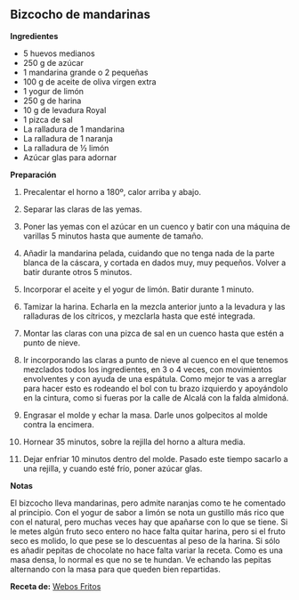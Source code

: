 ## Bizcocho de mandarinas

**Ingredientes**

- 5 huevos medianos
- 250 g de azúcar
- 1 mandarina grande o 2 pequeñas
- 100 g de aceite de oliva virgen extra
- 1 yogur de limón
- 250 g de harina
- 10 g de levadura Royal
- 1 pizca de sal
- La ralladura de 1 mandarina
- La ralladura de 1 naranja
- La ralladura de ½ limón
- Azúcar glas para adornar

**Preparación**

1. Precalentar el horno a 180º, calor arriba y abajo.
2. Separar las claras de las yemas.

3. Poner las yemas con el azúcar en un cuenco y batir con una máquina de varillas 5 minutos hasta que aumente de tamaño.

4. Añadir la mandarina pelada, cuidando que no tenga nada de la parte blanca de la cáscara, y cortada en dados muy, muy pequeños. Volver a batir durante otros 5 minutos.

5. Incorporar el aceite y el yogur de limón. Batir durante 1 minuto.

6. Tamizar la harina. Echarla en la mezcla anterior junto a la levadura y las ralladuras de los cítricos, y mezclarla hasta que esté integrada.

7. Montar las claras con una pizca de sal en un cuenco hasta que estén a punto de nieve.

8. Ir incorporando las claras a punto de nieve al cuenco en el que tenemos mezclados todos los ingredientes, en 3 o 4 veces, con movimientos envolventes y con ayuda de una espátula. Como mejor te vas a arreglar para hacer esto es rodeando el bol con tu brazo izquierdo y apoyándolo en la cintura, como si fueras por la calle de Alcalá con la falda almidoná.

9. Engrasar el molde y echar la masa. Darle unos golpecitos al molde contra la encimera.

10. Hornear 35 minutos, sobre la rejilla del horno a altura media.

11. Dejar enfriar 10 minutos dentro del molde. Pasado este tiempo sacarlo a una rejilla, y cuando esté frío, poner azúcar glas.

**Notas**

El bizcocho lleva mandarinas, pero admite naranjas como te he comentado al principio. Con el yogur de sabor a limón se nota un gustillo más rico que con el natural, pero muchas veces hay que apañarse con lo que se tiene. Si le metes algún fruto seco entero no hace falta quitar harina, pero si el fruto seco es molido, lo que pese se lo descuentas al peso de la harina. Si sólo es añadir pepitas de chocolate no hace falta variar la receta. Como es una masa densa, lo normal es que no se te hundan. Ve echando las pepitas alternando con la masa para que queden bien repartidas.

**Receta de:** [Webos Fritos](http://webosfritos.es/2013/04/bizcocho-de-mandarina/)
